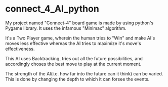# connect_4_AI_python
My project named "Connect-4" board game is made by using python's Pygame library. 
It uses the infamous "Minimax" algorithm.

It's a Two Player game, wherein the human tries to "Win" and make AI's moves less effective whereas the 
AI tries to maximize it's move's effectiveness.

This AI uses Backtracking,
tries out all the future possibilities, 
and accordingly choses the best move to play at the current moment.

The strength of the AI(i.e. how far into the future can it think) can be varied.
This is done by changing the depth to which it can forsee the events.
